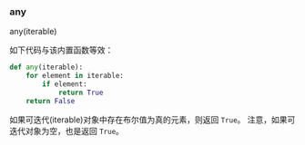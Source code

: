### any

any(iterable)

如下代码与该内置函数等效：

```python
def any(iterable):
    for element in iterable:
        if element:
            return True
    return False
```

如果可迭代(iterable)对象中存在布尔值为真的元素，则返回 `True`。
注意，如果可迭代对象为空，也是返回 `True`。